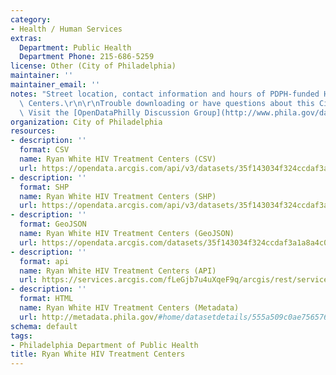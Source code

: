 ```yaml
---
category:
- Health / Human Services
extras:
  Department: Public Health
  Department Phone: 215-686-5259
license: Other (City of Philadelphia)
maintainer: ''
maintainer_email: ''
notes: "Street location, contact information and hours of PDPH-funded HIV Treatment\
  \ Centers.\r\n\r\nTrouble downloading or have questions about this City dataset?\
  \ Visit the [OpenDataPhilly Discussion Group](http://www.phila.gov/data/discuss/)"
organization: City of Philadelphia
resources:
- description: ''
  format: CSV
  name: Ryan White HIV Treatment Centers (CSV)
  url: https://opendata.arcgis.com/api/v3/datasets/35f143034f324ccdaf3a1a8a4c0e8f5f_0/downloads/data?format=csv&spatialRefId=4326
- description: ''
  format: SHP
  name: Ryan White HIV Treatment Centers (SHP)
  url: https://opendata.arcgis.com/api/v3/datasets/35f143034f324ccdaf3a1a8a4c0e8f5f_0/downloads/data?format=shp&spatialRefId=4326
- description: ''
  format: GeoJSON
  name: Ryan White HIV Treatment Centers (GeoJSON)
  url: https://opendata.arcgis.com/datasets/35f143034f324ccdaf3a1a8a4c0e8f5f_0.geojson
- description: ''
  format: api
  name: Ryan White HIV Treatment Centers (API)
  url: https://services.arcgis.com/fLeGjb7u4uXqeF9q/arcgis/rest/services/RW_HIV_Treatment_Centers/FeatureServer/0/query?outFields=*&where=1%3D1
- description: ''
  format: HTML
  name: Ryan White HIV Treatment Centers (Metadata)
  url: http://metadata.phila.gov/#home/datasetdetails/555a509c0ae7565761d95789/representationdetails/555d6c11e2f9e21021746ee0/
schema: default
tags:
- Philadelphia Department of Public Health
title: Ryan White HIV Treatment Centers
---
```

